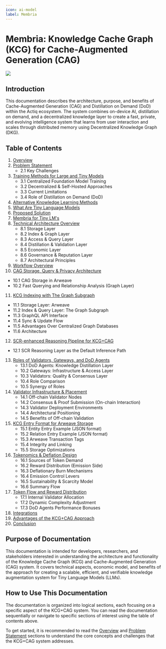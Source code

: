 ```yaml
---
icon: ai-model
label: Membria
---
```


# Membria: Knowledge Cache Graph (KCG) for Cache-Augmented Generation (CAG) 

![](https://lh7-rt.googleusercontent.com/docsz/AD_4nXdfrLIwLcz7IlKzo2pWTTcM3ZcQ5Sz8o40nhgvFgRkVrhEKbY9gjnDme9YadAb2GIRkFTxHYW3Y752wYtwMsMN09iU3h9To1NM3T2B_0VV4BxJZIbxzg7_xCuQ9HaNFK31R3RYv?key=AsJEkgePh24159X10uUz6PJ-)

## Introduction

This documentation describes the architecture, purpose, and benefits of Cache-Augmented Generation (CAG) and Distillation on Demand (DoD) within the Actiq ecosystem. The system combines on-device AI, distillation on demand, and a decentralized knowledge layer to create a fast, private, and evolving intelligence system that learns from user interaction and scales through distributed memory using Decentralized Knowledge Graph (DKG).

## Table of Contents

1. [Overview](overview.md)
2. [Problem Statement](problem-statement.md)
   - 2.1 Key Challenges
3. [Training Methods for Large and Tiny Models](training-methods.md)
   - 3.1 Centralized Foundation Model Training
   - 3.2 Decentralized & Self-Hosted Approaches
   - 3.3 Current Limitations
   - 3.4 Role of Distillation on Demand (DoD)
4. [Alternative Knowledge Learning Methods](alternative-methods.md)
5. [What Are Tiny Language Models](tiny_lms.md)
6. [Proposed Solution](proposed-solution.md)
7. [Membria for Tiny LM's](capabilities.md)
8. [Technical Architecture Overview](technical-architecture.md)
   - 8.1 Storage Layer
   - 8.2 Index & Graph Layer
   - 8.3 Access & Query Layer
   - 8.4 Distillation & Validation Layer
   - 8.5 Economic Layer
   - 8.6 Governance & Reputation Layer
   - 8.7 Architectural Principles
9. [Workflow Overview](workflow-overview.md)
10. [CAG Storage, Query & Privacy Architecture](storage-query-privacy.md)
   - 10.1 CAG Storage in Arweave
   - 10.2 Fast Querying and Relationship Analysis (Graph Layer)
11. [KCG Indexing with The Graph Subgraph](kcg-indexing.md)
   - 11.1 Storage Layer: Arweave
   - 11.2 Index & Query Layer: The Graph Subgraph
   - 11.3 GraphQL API Interface
   - 11.4 Sync & Update Flow
   - 11.5 Advantages Over Centralized Graph Databases
   - 11.6 Architecture
12. [SCR-enhanced Reasoning Pipeline for KCG+CAG](scr-reasoning.md)
   - 12.1 SCR Reasoning Layer as the Default Inference Path
13. [Roles of Validators, Gateways, and DoD Agents](roles.md)
    - 13.1 DoD Agents: Knowledge Distillation Layer
    - 10.2 Gateways: Infrastructure & Access Layer
    - 10.3 Validators: Quality & Consensus Layer
    - 10.4 Role Comparison
    - 10.5 Synergy of Roles
14. [Validator Infrastructure & Placement](validator-infrastructure.md)
    - 14.1 Off-chain Validator Nodes
    - 14.2 Consensus & Proof Submission (On-chain Interaction)
    - 14.3 Validator Deployment Environments
    - 14.4 Architectural Positioning
    - 14.5 Benefits of Off-chain Validation
15. [KCG Entry Format for Arweave Storage](kcg-entry-format.md)
    - 15.1 Entity Entry Example (JSON format)
    - 15.2 Relation Entry Example (JSON format)
    - 15.3 Arweave Transaction Tags
    - 15.4 Integrity and Linking
    - 15.5 Storage Optimizations
16. [Tokenomics & Deflation Design](tokenomics.md)
    - 16.1 Sources of Token Demand
    - 16.2 Reward Distribution (Emission Side)
    - 16.3 Deflationary Burn Mechanisms
    - 16.4 Emission Control Levers
    - 16.5 Sustainability & Scarcity Model
    - 16.6 Summary Flow
17. [Token Flow and Reward Distribution](token-flow.md)
    - 17.1 Internal Validator Allocation
    - 17.2 Dynamic Complexity Adjustment
    - 17.3 DoD Agents Performance Bonuses
18. [Integrations](integrations.md)
19. [Advantages of the KCG+CAG Approach](advantages.md)
20. [Conclusion](conclusion.md)

## Purpose of Documentation

This documentation is intended for developers, researchers, and stakeholders interested in understanding the architecture and functionality of the Knowledge Cache Graph (KCG) and Cache-Augmented Generation (CAG) system. It covers technical aspects, economic model, and benefits of the approach for creating a scalable, efficient, and verifiable knowledge augmentation system for Tiny Language Models (LLMs).

## How to Use This Documentation

The documentation is organized into logical sections, each focusing on a specific aspect of the KCG+CAG system. You can read the documentation sequentially or navigate to specific sections of interest using the table of contents above.

To get started, it is recommended to read the [Overview](overview.md) and [Problem Statement](problem-statement.md) sections to understand the core concepts and challenges that the KCG+CAG system addresses.

